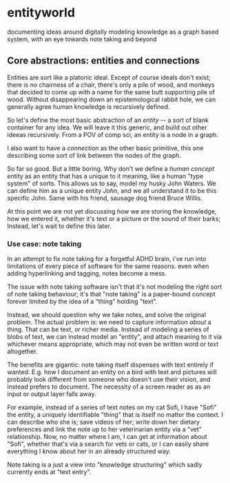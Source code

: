 # entityworld
documenting ideas around digitally modeling knowledge as a graph based system, with an eye towards note taking and beyond

## Core abstractions: entities and connections
Entities are sort like a platonic ideal. Except of course ideals don't exist; there is no chairness of a chair, there's only a pile of wood, and monkeys that decided to come up with a name for the same butt supporting pile of wood.  Without disappearing down an epistemological rabbit hole, we can generally agree human knowledge is recursively defined. 

So let's define the most basic abstraction of an _entity_ -- a sort of blank container for any idea. We will leave it this generic, and build out other ideeas recursively. From a POV of comp sci, an entity is a node in a graph.

I also want to have a _connection_ as the other basic primitive, this one describing some sort of link between the nodes of the graph.

So far so good. But a little boring. Why don't we define a _human concept_ entity as an entity that has a unique to it meaning, like a human "type system" of sorts. This allows us to say, model my husky John Waters. We can define him as a unique entity _John_, and we all understand it to be this specific John. Same with his friend, sausage dog friend Bruce Willis. 

At this point we are not yet discussing *how* we are storing the knowledge, how we entered it, whether it's text or a picture or the sound of their barks; Instead, let's wait to define this later. 


### Use case: note taking
In an attempt to fix note taking for a forgetful ADHD brain, i've run into limitations of every piece of software for the same reasons. even when adding hyperlinking and tagging, notes become a mess. 

The issue with note taking software isn't that it's not modeling the right sort of note taking behaviour; it's that "note taking" is a paper-bound concept forever limited by the idea of a "thing" holding "text". 

Instead, we should question why we take notes, and solve the original problem.  The actual problem is: we need to capture information _about_ a thing. That can be text, or richer media. Instead of modeling a series of blobs of text, we can instead model an "entity", and attach meaning to it via whichever means appropriate, which may not even be written word or text altogether. 

The benefits are gigantic: note taking itself dispenses with text entirely if wanted. E.g. how I document an entity on a bird with text and pictures will probably look different from someone who doesn't use their vision, and instead prefers to document. The necessity of a screen reader as as an input or output layer falls away.

For example, instead of a series of text notes on my cat Sofi, I have "Sofi" the entity, a uniquely identifiable "thing" that is itself no matter the context. I can describe who she is; save videos of her; write down her dietary preferences and link the note up to her veterinarian entity via a "vet" relationship. Now, no matter where I am, I can get at information about "Sofi", whether that's via a search for vets or cats, or I can easily share everything I know about her in an already structured way.

Note taking is a just a view into "knowledge structuring" which sadly currently ends at "text entry".
